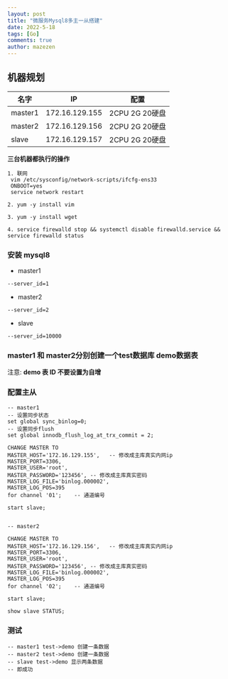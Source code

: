 ```yaml
---
layout: post
title: "微服务Mysql8多主一从搭建"
date: 2022-5-18
tags: [Go]
comments: true
author: mazezen
---
```


## 机器规划



| 名字    | IP             | 配置           |
| ------- | -------------- | -------------- |
| master1 | 172.16.129.155 | 2CPU 2G 20硬盘 |
| master2 | 172.16.129.156 | 2CPU 2G 20硬盘 |
| slave   | 172.16.129.157 | 2CPU 2G 20硬盘 |

**三台机器都执行的操作**

```shell
1. 联网
 vim /etc/sysconfig/network-scripts/ifcfg-ens33
 ONBOOT=yes
 service network restart

2. yum -y install vim

3. yum -y install wget

4. service firewalld stop && systemctl disable firewalld.service && service firewalld status
```

### 安装 mysql8

* master1

```mysql
--server_id=1
```

* master2

```mysql
--server_id=2
```

* slave

```mysql
--server_id=10000
```

### master1 和 master2分别创建一个test数据库 demo数据表

注意: **demo 表 ID 不要设置为自增**



### 配置主从

```mysql
-- master1
-- 设置同步状态
set global sync_binlog=0;
-- 设置同步flush
set global innodb_flush_log_at_trx_commit = 2;

CHANGE MASTER TO 
MASTER_HOST='172.16.129.155',   -- 修改成主库真实内网ip
MASTER_PORT=3306,
MASTER_USER='root',
MASTER_PASSWORD='123456', -- 修改成主库真实密码
MASTER_LOG_FILE='binlog.000002',
MASTER_LOG_POS=395
for channel '01';    -- 通道编号

start slave;


-- master2

CHANGE MASTER TO 
MASTER_HOST='172.16.129.156',   -- 修改成主库真实内网ip
MASTER_PORT=3306,
MASTER_USER='root',
MASTER_PASSWORD='123456', -- 修改成主库真实密码
MASTER_LOG_FILE='binlog.000002',
MASTER_LOG_POS=395
for channel '02';    -- 通道编号

start slave;

show slave STATUS;
```

### 测试

```mysql
-- master1 test->demo 创建一条数据
-- master2 test->demo 创建一条数据
-- slave test->demo 显示两条数据
-- 即成功
```


